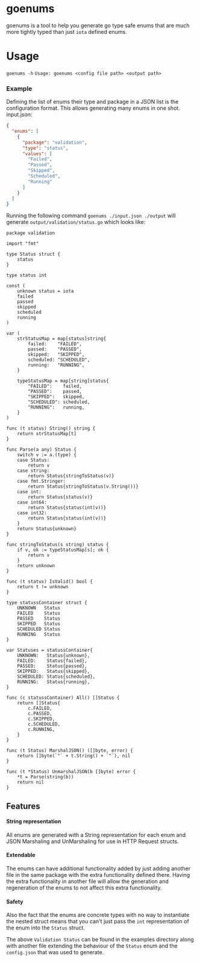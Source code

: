 # goenums

goenums is a tool to help you generate go type safe enums that are much more tightly typed than just `iota` defined enums.

# Usage
`goenums -h`
`Usage: goenums <config file path> <output path>`
### Example
Defining the list of enums their type and package in a JSON list is the configuration format.  This allows generating many enums in one shot.
input.json:
```json
{
  "enums": [
    {
      "package": "validation",
      "type": "status",
      "values": [
        "Failed",
        "Passed",
        "Skipped",
        "Scheduled",
        "Running"
      ]
    }
  ]
}
```
Running the following command `goenums ./input.json ./output` will generate `output/validation/status.go` which looks like:

```golang
package validation

import "fmt"

type Status struct {
	status
}

type status int

const (
	unknown status = iota
	failed
	passed
	skipped
	scheduled
	running
)

var (
	strStatusMap = map[status]string{
		failed:    "FAILED",
		passed:    "PASSED",
		skipped:   "SKIPPED",
		scheduled: "SCHEDULED",
		running:   "RUNNING",
	}

	typeStatusMap = map[string]status{
		"FAILED":    failed,
		"PASSED":    passed,
		"SKIPPED":   skipped,
		"SCHEDULED": scheduled,
		"RUNNING":   running,
	}
)

func (t status) String() string {
	return strStatusMap[t]
}

func Parse(a any) Status {
	switch v := a.(type) {
	case Status:
		return v
	case string:
		return Status{stringToStatus(v)}
	case fmt.Stringer:
		return Status{stringToStatus(v.String())}
	case int:
		return Status{status(v)}
	case int64:
		return Status{status(int(v))}
	case int32:
		return Status{status(int(v))}
	}
	return Status{unknown}
}

func stringToStatus(s string) status {
	if v, ok := typeStatusMap[s]; ok {
		return v
	}
	return unknown
}

func (t status) IsValid() bool {
	return t != unknown
}

type statussContainer struct {
	UNKNOWN   Status
	FAILED    Status
	PASSED    Status
	SKIPPED   Status
	SCHEDULED Status
	RUNNING   Status
}

var Statuses = statussContainer{
	UNKNOWN:   Status{unknown},
	FAILED:    Status{failed},
	PASSED:    Status{passed},
	SKIPPED:   Status{skipped},
	SCHEDULED: Status{scheduled},
	RUNNING:   Status{running},
}

func (c statussContainer) All() []Status {
	return []Status{
		c.FAILED,
		c.PASSED,
		c.SKIPPED,
		c.SCHEDULED,
		c.RUNNING,
	}
}

func (t Status) MarshalJSON() ([]byte, error) {
	return []byte(`"` + t.String() + `"`), nil
}

func (t *Status) UnmarshalJSON(b []byte) error {
	*t = Parse(string(b))
	return nil
}
```
## Features

#### String representation
All enums are generated with a String representation for each enum and JSON Marshaling and UnMarshaling for use in HTTP Request structs.  

#### Extendable
The enums can have additional functionality added by just adding another file in the same package with the extra functionality defined there.  Having the extra functionality in another file will allow the generation and regeneration of the enums to not affect this extra functionality. 

#### Safety
Also the fact that the enums are concrete types with no way to instantiate the nested struct means that you can't just pass the `int` representation of the enum into the `Status` struct.

The above `Validation Status` can be found in the examples directory along with another file extending the behaviour of the `Status` enum and the `config.json` that was used to generate.